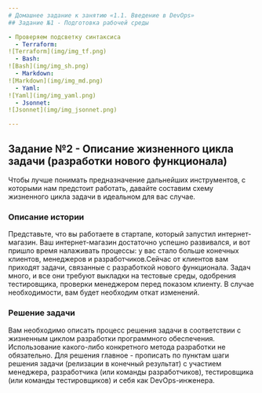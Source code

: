 ```yaml
---
# Домашнее задание к занятию «1.1. Введение в DevOps»
## Задание №1 - Подготовка рабочей среды

- Проверяем подсветку синтаксиса
  - Terraform:
![Terraform](img/img_tf.png)
  - Bash:
![Bash](img/img_sh.png)
  - Markdown:
![Markdown](img/img_md.png)
  - Yaml:
![Yaml](img/img_yaml.png)
  - Jsonnet:
![Jsonnet](img/img_jsonnet.png)

---
```

## Задание №2 - Описание жизненного цикла задачи (разработки нового функционала)
Чтобы лучше понимать предназначение дальнейших инструментов, с которыми нам предстоит работать, давайте 
составим схему жизненного цикла задачи в идеальном для вас случае.
### Описание истории
Представьте, что вы работаете в стартапе, который запустил интернет-магазин. Ваш интернет-магазин достаточно успешно развивался, и вот пришло время налаживать процессы: у вас стало больше конечных клиентов, менеджеров и разработчиков.Сейчас от клиентов вам приходят задачи, связанные с разработкой нового функционала. Задач много, и все они требуют выкладки на тестовые среды, одобрения тестировщика, проверки менеджером перед показом клиенту. В случае необходимости, вам будет необходим откат изменений. 
### Решение задачи
Вам необходимо описать процесс решения задачи в соответствии с жизненным циклом разработки программного обеспечения. Использование какого-либо конкретного метода разработки не обязательно. Для решения главное - прописать по пунктам шаги решения задачи (релизации в конечный результат) с участием менеджера, разработчика (или команды разработчиков), тестировщика (или команды тестировщиков) и себя как DevOps-инженера. 
 
